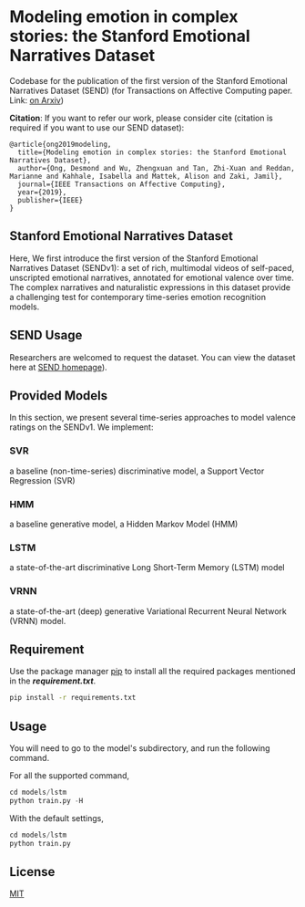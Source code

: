# Modeling emotion in complex stories: the Stanford Emotional Narratives Dataset

Codebase for the publication of the first version of the Stanford Emotional Narratives Dataset (SEND) (for Transactions on Affective Computing paper. Link: [on Arxiv](https://arxiv.org/pdf/1912.05008.pdf))

**Citation**: If you want to refer our work, please consider cite (citation is required if you want to use our SEND dataset): 

    @article{ong2019modeling,
      title={Modeling emotion in complex stories: the Stanford Emotional Narratives Dataset},
      author={Ong, Desmond and Wu, Zhengxuan and Tan, Zhi-Xuan and Reddan, Marianne and Kahhale, Isabella and Mattek, Alison and Zaki, Jamil},
      journal={IEEE Transactions on Affective Computing},
      year={2019},
      publisher={IEEE}
	}


## Stanford Emotional Narratives Dataset

Here, We first introduce the first version of the Stanford Emotional Narratives Dataset (SENDv1): a set of rich, multimodal videos of self-paced, unscripted emotional narratives, annotated for emotional valence over time. The complex narratives and naturalistic expressions in this dataset provide a challenging test for contemporary time-series emotion recognition models.

## SEND Usage
Researchers are welcomed to request the dataset. You can view the dataset here at [SEND homepage](https://github.com/StanfordSocialNeuroscienceLab/SEND)).

## Provided Models
In this section, we present several time-series approaches to
model valence ratings on the SENDv1. We implement:

### SVR 
a baseline (non-time-series) discriminative model, a Support Vector Regression (SVR)
### HMM 
a baseline generative model, a Hidden Markov Model (HMM)
### LSTM
a state-of-the-art discriminative Long Short-Term Memory (LSTM) model
### VRNN 
a state-of-the-art (deep) generative Variational Recurrent Neural Network (VRNN) model.


## Requirement

Use the package manager [pip](https://pip.pypa.io/en/stable/) to install all the required packages mentioned in the ***requirement.txt***.

```bash
pip install -r requirements.txt
```

## Usage
You will need to go to the model's subdirectory, and run the following command.

For all the supported command,
```python
cd models/lstm
python train.py -H
```
With the default settings,
```python
cd models/lstm
python train.py
```

## License
[MIT](https://choosealicense.com/licenses/mit/)
